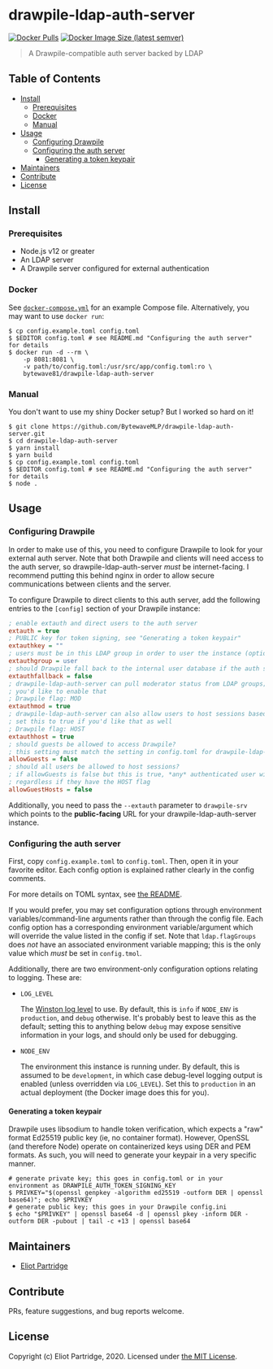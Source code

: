 # drawpile-ldap-auth-server

[![Docker Pulls](https://img.shields.io/docker/pulls/bytewave81/drawpile-ldap-auth-server)][docker-hub-repo]
[![Docker Image Size (latest semver)](https://img.shields.io/docker/image-size/bytewave81/drawpile-ldap-auth-server)][docker-hub-repo]

> A Drawpile-compatible auth server backed by LDAP

## Table of Contents

- [Install](#install)
  - [Prerequisites](#prerequisites)
  - [Docker](#docker)
  - [Manual](#manual)
- [Usage](#usage)
  - [Configuring Drawpile](#configuring-drawpile)
  - [Configuring the auth server](#configuring-the-auth-server)
    - [Generating a token keypair](#generating-a-token-keypair)
- [Maintainers](#maintainers)
- [Contribute](#contribute)
- [License](#license)

## Install

### Prerequisites

- Node.js v12 or greater
- An LDAP server
- A Drawpile server configured for external authentication

### Docker

See [`docker-compose.yml`](/docker-compose.yml) for an example Compose file. Alternatively, you may want to use `docker run`:

```shell
$ cp config.example.toml config.toml
$ $EDITOR config.toml # see README.md "Configuring the auth server" for details
$ docker run -d --rm \
    -p 8081:8081 \
    -v path/to/config.toml:/usr/src/app/config.toml:ro \
    bytewave81/drawpile-ldap-auth-server
```

### Manual

You don't want to use my shiny Docker setup? But I worked so hard on it!

```shell
$ git clone https://github.com/BytewaveMLP/drawpile-ldap-auth-server.git
$ cd drawpile-ldap-auth-server
$ yarn install
$ yarn build
$ cp config.example.toml config.toml
$ $EDITOR config.toml # see README.md "Configuring the auth server" for details
$ node .
```

## Usage

### Configuring Drawpile

In order to make use of this, you need to configure Drawpile to look for your external auth server. Note that both Drawpile and clients will need access to the auth server, so drawpile-ldap-auth-server *must* be internet-facing. I recommend putting this behind nginx in order to allow secure communications between clients and the server.

To configure Drawpile to direct clients to this auth server, add the following entries to the `[config]` section of your Drawpile instance:

```ini
; enable extauth and direct users to the auth server
extauth = true
; PUBLIC key for token signing, see "Generating a token keypair"
extauthkey = ""
; users must be in this LDAP group in order to user the instance (optional)
extauthgroup = user
; should Drawpile fall back to the internal user database if the auth server is unreachable?
extauthfallback = false
; drawpile-ldap-auth-server can pull moderator status from LDAP groups; set this to true if
; you'd like to enable that
; Drawpile flag: MOD
extauthmod = true
; drawpile-ldap-auth-server can also allow users to host sessions based on LDAP group membership;
; set this to true if you'd like that as well
; Drawpile flag: HOST
extauthhost = true
; should guests be allowed to access Drawpile?
; this setting must match the setting in config.toml for drawpile-ldap-auth-server
allowGuests = false
; should all users be allowed to host sessions?
; if allowGuests is false but this is true, *any* authenticated user will be allowed to host sessions
; regardless if they have the HOST flag
allowGuestHosts = false
```

Additionally, you need to pass the `--extauth` parameter to `drawpile-srv` which points to the **public-facing** URL for your drawpile-ldap-auth-server instance.

### Configuring the auth server

First, copy `config.example.toml` to `config.toml`. Then, open it in your favorite editor. Each config option is explained rather clearly in the config comments.

For more details on TOML syntax, see [the README](https://github.com/toml-lang/toml#user-content-example).

If you would prefer, you may set configuration options through environment variables/command-line arguments rather than through the config file. Each config option has a corresponding environment variable/argument which will override the value listed in the config if set. Note that `ldap.flagGroups` does *not* have an associated environment variable mapping; this is the only value which *must* be set in `config.tmol`.

Additionally, there are two environment-only configuration options relating to logging. These are:

- `LOG_LEVEL`

  The [Winston log level](https://github.com/winstonjs/winston#logging-levels) to use. By default, this is `info` if `NODE_ENV` is `production`, and `debug` otherwise. It's probably best to leave this as the default; setting this to anything below `debug` may expose sensitive information in your logs, and should only be used for debugging.

- `NODE_ENV`

  The environment this instance is running under. By default, this is assumed to be `development`, in which case debug-level logging output is enabled (unless overridden via `LOG_LEVEL`). Set this to `production` in an actual deployment (the Docker image does this for you).

#### Generating a token keypair

Drawpile uses libsodium to handle token verification, which expects a "raw" format Ed25519 public key (ie, no container format). However, OpenSSL (and therefore Node) operate on containerized keys using DER and PEM formats. As such, you will need to generate your keypair in a very specific manner.

```shell
# generate private key; this goes in config.toml or in your environment as DRAWPILE_AUTH_TOKEN_SIGNING_KEY
$ PRIVKEY="$(openssl genpkey -algorithm ed25519 -outform DER | openssl base64)"; echo $PRIVKEY
# generate public key; this goes in your Drawpile config.ini
$ echo "$PRIVKEY" | openssl base64 -d | openssl pkey -inform DER -outform DER -pubout | tail -c +13 | openssl base64
```

## Maintainers

- [Eliot Partridge](https://github.com/BytewaveMLP)

## Contribute

PRs, feature suggestions, and bug reports welcome.

## License

Copyright (c) Eliot Partridge, 2020. Licensed under [the MIT License](/LICENSE).

[docker-hub-repo]: https://hub.docker.com/r/bytewave81/drawpile-ldap-auth-server
